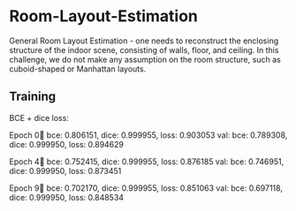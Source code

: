 # Room-Layout-Estimation
General Room Layout Estimation - one needs to reconstruct the enclosing structure of the indoor scene, consisting of walls, floor, and ceiling. In this challenge, we do not make any assumption on the room structure, such as cuboid-shaped or Manhattan layouts.

## Training
BCE + dice loss:

Epoch 0:train: bce: 0.806151, dice: 0.999955, loss: 0.903053
        val: bce: 0.789308, dice: 0.999950, loss: 0.894629

Epoch 4:train: bce: 0.752415, dice: 0.999955, loss: 0.876185
        val: bce: 0.746951, dice: 0.999950, loss: 0.873451

Epoch 9:train: bce: 0.702170, dice: 0.999955, loss: 0.851063
        val: bce: 0.697118, dice: 0.999950, loss: 0.848534

